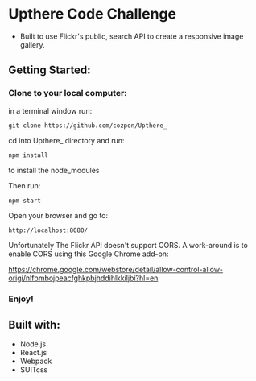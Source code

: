 # Upthere Code Challenge
- Built to use Flickr's public, search API to create a responsive image gallery.

## Getting Started:

### Clone to your local computer:
in a terminal window run:
```
git clone https://github.com/cozpon/Upthere_
```
cd into Upthere_ directory and run:

```
npm install
```
to install the node_modules


Then run:
```
npm start
```
Open your browser and go to:
```
http://localhost:8080/
```
Unfortunately The Flickr API doesn't support CORS.
A work-around is to enable CORS using this Google Chrome add-on:

https://chrome.google.com/webstore/detail/allow-control-allow-origi/nlfbmbojpeacfghkpbjhddihlkkiljbi?hl=en


### Enjoy!


## Built with:
- Node.js
- React.js
- Webpack
- SUITcss



